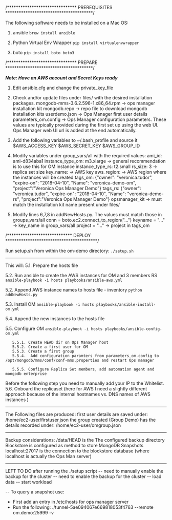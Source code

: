 /******************************* PREREQUISITES ***************************************/

The following software needs to be installed on a Mac OS:
1. ansible
`brew install ansible`

2. Python Virtual Env Wrapper
`pip install virtualenvwrapper`

3. boto
`pip install boto boto3`

/******************************* PREPARE ***************************************/

 ***Note: Have an AWS account and Secret Keys ready***

1. Edit ansible.cfg and change the private_key_file

2. Check and/or update files under files/ with the desired installation packages.
mongodb-mms-3.6.2.596-1.x86_64.rpm  -> ops manager installation kit
mongodb.repo                        -> repo file to download mongodb installation kits
userdemo.json                       -> Ops Manager first user details
parameters_om.config                -> Ops Manager configuration parameters. These values are typically provided during the first set up using the web UI.
Ops Manager web UI url is added at the end automatically.

3. Add the following variables to ~/.bash_profile and source it
$AWS_ACCESS_KEY
$AWS_SECRET_KEY
$AWS_GROUP_ID

4. Modify variables under group_vars/all with the required values:
ami_id: ami-d834aba1
instance_type_om: m3.xlarge  -> general recommendation is to use this for OM instance
instance_type_rs: t2.small
rs_size: 3            -> replica set size
key_name:             -> AWS key
aws_region:           -> AWS region where the instances will be created
tags_om: {"owner": "veronica.tudor", "expire-on": "2018-04-10", "Name": "veronica-demo-om", "project":"Veronica Ops Manager Demo"}
tags_rs: {"owner": "veronica.tudor", "expire-on": "2018-04-10", "Name": "veronica-demo-rs", "project":"Veronica Ops Manager Demo"}
opsmanager_kit        -> must match the installation kit name present under files/


5. Modify lines 6,7,8 in addNewHosts.py. The values must match those in groups_vars/all
conn = boto.ec2.connect_to_region("...")
keyname = "..."   -> key_name in group_vars/all
project = "..."   -> project in tags_om


/***************************** DEPLOY *****************************************/

Run setup.sh from within the om-demo directory:
`./setup.sh`

--------------
This will:
  5.1. Prepare the hosts file

  5.2. Run ansible to create the AWS instances for OM and 3 members RS
      `ansible-playbook -i hosts playbooks/ansible-aws.yml`

  5.2. Append AWS instance names to hosts file - inventory
       `python addNewHosts.py`

  5.3. Install OM
       `ansible-playbook -i hosts playbooks/ansible-install-om.yml`

  5.4. Append the new instances to the hosts file

  5.5. Configure OM
       `ansible-playbook -i hosts playbooks/ansible-config-om.yml`

       5.5.1. Create HEAD dir on Ops Manager host
       5.5.2. Create a first user for OM
       5.5.3. Create a first group
       5.5.4.  Add configuration paramters from parameters_om.config to /opt/mongodb/mms/conf/conf-mms.properties and restart Ops manager

       5.5.5. Configure Replica Set members, add automation agent and mongodb enterprise

Before the following step you need to manually add your IP to the Whitelist.
   5.6. Onboard the replicaset
   (here for AWS I need a slightly different approach because of the internal hostnames vs. DNS names of AWS instances )


-----------------------
The Following files are produced:
first user details are saved under: /home/ec2-user/firstuser.json
the group created (Group Demo) has the details recorded under: /home/ec2-user/omgroup.json

------------------------


Backup considerations:
/data/HEAD is the The configured backup directory
Blockstore is configured as method to store MongoDB Snapshots
localhost:27017 is the connection to the blockstore database (where localhost is actually the Ops Man server)


---------------------------------------------
LEFT TO DO after running the ./setup script
-- need to manually enable the backup for the cluster
-- need to enable the backup for the cluster
-- load data
-- start workload


-- To query a snapshot use:
- First add an entry in /etc/hosts for ops manager server
- Run the following: ./tunnel-5ae094067e669818053f4763 --remote om.demo:25999 -v
